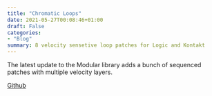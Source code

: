 ```yaml
---
title: "Chromatic Loops"
date: 2021-05-27T00:08:46+01:00
draft: False
categories: 
- "Blog"
summary: 8 velocity sensetive loop patches for Logic and Kontakt
---
```


The latest update to the Modular library adds a bunch of sequenced patches with multiple velocity layers.  

<a href="https://github.com/publicsamples/Modular-Construction-Kit" target="_blank">Github</a>


